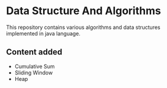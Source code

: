 # Data Structure And Algorithms
This repository contains various algorithms and data structures implemented in java language.

## Content added
- Cumulative Sum
- Sliding Window
- Heap
